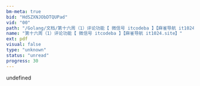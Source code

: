 ```yaml
---
bm-meta: true
bid: "HdSZXNJObDTQUPad"
vid: "00"
path: "/Golang/文档/第十六周（1）评论功能【 微信号 itcodeba 】【麻雀导航 it1024.site】.pdf"
name: "第十六周（1）评论功能【 微信号 itcodeba 】【麻雀导航 it1024.site】"
ext: pdf
visual: false
type: "unknown"
status: "unread"
progress: 30
---
```

undefined